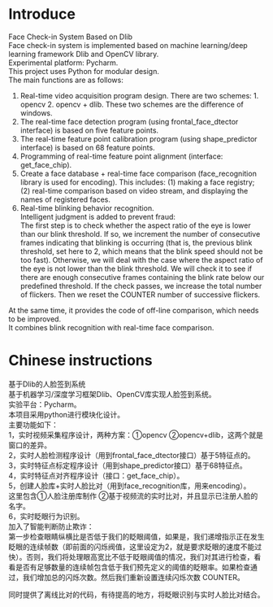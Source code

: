 # Introduce
Face Check-in System Based on Dlib  
Face check-in system is implemented based on machine learning/deep learning framework Dlib and OpenCV library.  
Experimental platform: Pycharm.  
This project uses Python for modular design.  
The main functions are as follows:  
1. Real-time video acquisition program design. There are two schemes: 1. opencv 2. opencv + dlib. These two schemes are the difference of windows.  
2. The real-time face detection program (using frontal_face_dtector interface) is based on five feature points.  
3. The real-time feature point calibration program (using shape_predictor interface) is based on 68 feature points.  
4. Programming of real-time feature point alignment (interface: get_face_chip).  
5. Create a face database + real-time face comparison (face_recognition library is used for encoding).  This includes: 
   (1) making a face registry;  
   (2) real-time comparison based on video stream, and displaying the names of registered faces.  
6. Real-time blinking behavior recognition.  
   Intelligent judgment is added to prevent fraud:  
   The first step is to check whether the aspect ratio of the eye is lower than our blink threshold. If so, we increment the number of consecutive frames indicating that blinking is occurring (that is, the previous blink threshold, set here to 2, which means that the blink speed should not be too fast). Otherwise, we will deal with the case where the aspect ratio of the eye is not lower than the blink threshold. We will check it to see if there are enough consecutive frames containing the blink rate below our predefined threshold. If the check passes, we increase the total number of flickers. Then we reset the COUNTER number of successive flickers.  
        
At the same time, it provides the code of off-line comparison, which needs to be improved.   
It combines blink recognition with real-time face comparison.

# Chinese instructions
基于Dlib的人脸签到系统  
基于机器学习/深度学习框架Dlib、OpenCV库实现人脸签到系统。  
实验平台：Pycharm。  
本项目采用python进行模块化设计。  
主要功能如下：  
1，实时视频采集程序设计，两种方案：①opencv ②opencv+dlib，这两个就是窗口的差异。  
2，实时人脸检测程序设计（用到frontal_face_dtector接口）基于5特征点的。  
3，实时特征点标定程序设计（用到shape_predictor接口）基于68特征点。  
4，实时特征点对齐程序设计（接口：get_face_chip）。  
5，创建人脸库+实时人脸比对（用到face_recognition库，用来encoding）。  
   这里包含①人脸注册库制作 ②基于视频流的实时比对，并且显示已注册人脸的名字。  
6，实时眨眼行为识别。  
   加入了智能判断防止欺诈：  
第一步检查眼睛纵横比是否低于我们的眨眼阈值，如果是，我们递增指示正在发生眨眼的连续帧数（即前面的闪烁阀值，这里设定为2，就是要求眨眼的速度不能过快）。否则，我们将处理眼高宽比不低于眨眼阈值的情况，我们对其进行检查，看看是否有足够数量的连续帧包含低于我们预先定义的阈值的眨眼率。如果检查通过，我们增加总的闪烁次数。然后我们重新设置连续闪烁次数 COUNTER。  

同时提供了离线比对的代码，有待提高的地方，将眨眼识别与实时人脸比对结合。
